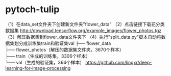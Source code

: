 # pytoch-tulip
（1）在data_set文件夹下创建新文件夹"flower_data"
（2）点击链接下载花分类数据集 http://download.tensorflow.org/example_images/flower_photos.tgz
（3）解压数据集到flower_data文件夹下
（4）执行"split_data.py"脚本自动将数据集划分成训练集train和验证集val
├── flower_data   
       ├── flower_photos（解压的数据集文件夹，3670个样本）  
       ├── train（生成的训练集，3306个样本）  
       └── val（生成的验证集，364个样本） 
https://github.com/lingxr/deep-learning-for-image-processing
